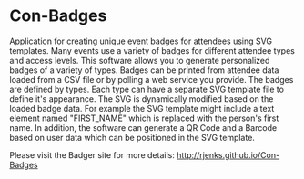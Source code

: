 Con-Badges
======

Application for creating unique event badges for attendees using SVG templates. Many events use a variety of badges for different attendee types and access levels. This software allows you to generate personalized badges of a variety of types.  Badges can be printed from attendee data loaded from a CSV file or by polling a web service you provide.  The badges are defined by types. Each type can have a separate SVG template file to define it's appearance. The SVG is dynamically modified based on the loaded badge data. For example the SVG template might include a text element named "FIRST_NAME" which is replaced with the person's first name. In addition, the software can generate a QR Code and a Barcode based on user data which can be positioned in the SVG template.

Please visit the Badger site for more details: http://rjenks.github.io/Con-Badges
